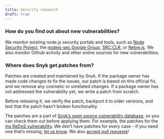 ```yaml
---
title: Security research
draft: true
---
```


<h3 class="h4">How do you find out about new vulnerabilities?</h3>

<p>We monitor existing node.js security portals and tools, such as <a href="https://nodesecurity.io/">Node Security Project</a>, the <a href="https://groups.google.com/forum/#!forum/nodejs-sec">nodejs-sec Google Group</a>, <a href="https://srcclr.com/">SRC:CLR</a>, or <a href="http://retirejs.github.io/retire.js/">Retire.js</a>. We also monitor Github activity and other online sources for new vulnerabilities.</p>

<h3 class="h4">Where does Snyk get patches from?</h3>

<p>Patches are created and maintained by Snyk. If the package owner has made code changes to fix the issues, our patch is based on this official fix, and we remove any cosmetic or unrelated changes. If a package owner has not addressed the vulnerability yet, we write a patch from scratch.</p>

<p>Before releasing it, we verify the patch, backport it to older versions, and test that the patch hasn’t broken functionality.</p>

<p>The patches are a part of <a href="https://github.com/Snyk/vulndb/">Snyk’s open source vulnerability database</a>, so you can check them out before applying them. For example, the patches for the <a href="https://github.com/Snyk/vulndb/tree/master/data/npm/ms/20151024">ms ReDoS vulnerability</a>. 
We don’t have patches for every case - if you need one that’s missing, <a href="mailto:contact@snyk.io">let us know</a>. We also <a href="https://github.com/Snyk/vulndb/blob/master/CONTRIBUTING.md">accept pull requests</a>!</p>